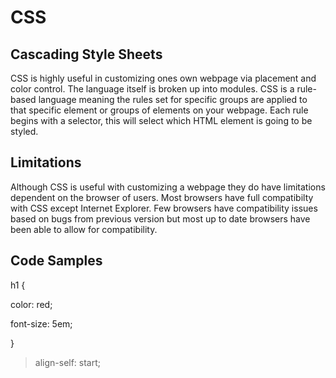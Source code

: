 <html>
<head>
 <h1>CSS</h1>
 </head>

<body> 

<h2> Cascading Style Sheets </h2>

CSS is highly useful in customizing ones own webpage via placement and color control.
The language itself is broken up into modules.
CSS is a rule-based language meaning the rules set for specific groups are applied to that specific element or groups of elements on your webpage.
Each rule begins with a selector, this will select which HTML element is going to be styled.

<h2> Limitations </h2>

Although CSS is useful with customizing a webpage they do have limitations dependent on the browser of users.
Most browsers have full compatibilty  with CSS except Internet Explorer.
Few browsers have compatibility issues based on bugs from previous version but most up to date browsers have been able to allow for compatibility.

<h2> Code Samples </h2>    
h1 {

   color: red;

   font-size: 5em;
   
} 

</blockquote>


<blockquote> align-self: start;

</body>
</html>

 <style>
     div {
     background-color: grey;
     }
